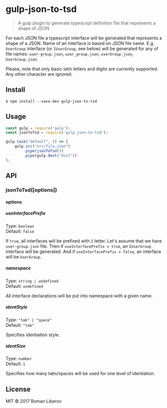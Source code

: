 # gulp-json-to-tsd

> A gulp plugin to generate typescript definition file that represents a shape of JSON

For each JSON file a typescript interface will be generated that represents a shape of a JSON. 
Name of an interface is based on JSON file name. E.g. `UserGroup` interface (or `IUserGroup`, see below)
will be generated for any of file names: `user-group.json`, `user_group.json`, `userGroup.json`, `UserGroup.json`.

Please, note that only basic latin letters and digits are currently supported. Any other character
are ignored.

## Install

```
$ npm install --save-dev gulp-json-to-tsd
```


## Usage

```js
const gulp = require('gulp');
const jsonToTsd = require('gulp-json-to-tsd');

gulp.task("default", () => {
	gulp.src("src/file.json")
		.pipe(jsonToTsd())
		.pipe(gulp.dest("dist"))
);
```


## API

### jsonToTsd([options])

#### options

##### useInterfacePrefix

Type: `boolean`<br>
Default: `false`

If `true`, all interfaces will be prefixed with `I` letter. Let's assume that we have `user-group.json` file. 
Then if `useInterfacePrefix = true`, an `IUserGroup` interface will be generated. 
And if `useInterfacePrefix = false`, an interface will be `UserGroup`.

##### namespace

Type: `string | undefined`<br>
Default: `undefined`

All interface declarations will be put into namespace with a given name.

##### identStyle

Type: `"tab" | "space"`<br>
Default: `"tab"`

Specifies identiation style.

##### identSize

Type: `number`<br>
Default: `1`

Specifies how many tabs/spaces will be used for one level of identiation.


## License

MIT © 2017 Roman Liberov